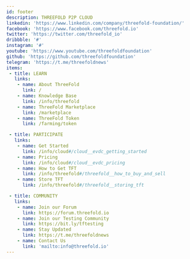 ```yaml
---
id: footer
description: THREEFOLD P2P CLOUD
linkedin: 'https://www.linkedin.com/company/threefold-foundation/'
facebook: 'https://www.facebook.com/threefold.io'
twitter: 'https://twitter.com/threefold_io'
dribbble: '#'
instagram: '#'
youtube: 'https://www.youtube.com/threefoldfoundation'
github: 'https://github.com/threefoldfoundation'
telegram: 'https://t.me/threefoldnews'
items:
 - title: LEARN
   links:
    - name: About ThreeFold
      link: /
    - name: Knowledge Base
      link: /info/threefold
    - name: ThreeFold Marketplace
      link: /marketplace
    - name: ThreeFold Token
      link: /farming/token

 - title: PARTICIPATE
   links:
    - name: Get Started
      link: /info/cloud#/cloud__evdc_getting_started
    - name: Pricing
      link: /info/cloud#/cloud__evdc_pricing
    - name: How to Get TFT
      link: /info/threefold#/threefold__how_to_buy_and_sell
    - name: Store TFT
      link: /info/threefold#/threefold__storing_tft

 - title: COMMUNITY
   links:
    - name: Join our Forum
      link: https://forum.threefold.io
    - name: Join our Testing Community
      link: https://bit.ly/tftesting
    - name: Stay Updated
      link: https://t.me/threefoldnews
    - name: Contact Us
      link: 'mailto:info@threefold.io'
---
```


<!-- [Terms & Conditions](https://new.threefold.io/info/legal#/legal__terms_conditions_websites) | [Privacy Policy](https://new.threefold.io/info/legal#/legal__privacypolicy) | [Impressum]()

<br/>
&#xA9; 2021 ThreeFold P2P Cloud, All rights reserved. -->